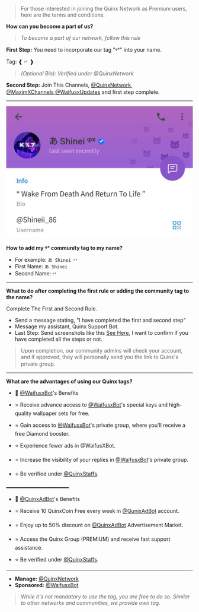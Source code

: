 > For those interested in joining the Quinx Network as Premium users, here are the terms and conditions. 

**How can you become a part of us?**
> _To become a part of our network, follow this rule_

**First Step:** You need to incorporate our tag "ᵠˣ" into your name.

Tag: ❰ `ᵠˣ` ❱
> _(Optional Bio): Verified under @QuinxNetwork_

**Second Step:** Join This Channels, [@QuinxNetwork](https://telegram.me/addlist/dHD8PJt23bg0MGVl), [@MaximXChannels](https://telegram.me/addlist/q-UsVBF3Fs5lMmVl),[@WaifusxUpdates](https://telegram.me/WaifusxUpdates) and first step complete.
ㅤ

---

[![1](https://github.com/QunixNetwork/.github/blob/main/rs/1.jpg)](https://github.com/QunixNetwork)


**How to add my ᵠˣ community tag to my name?**

- For example: `あ Shinei ᵠˣ`
- First Name: `あ Shinei`
- Second Name: `ᵠˣ`
ㅤ

---

**What to do after completing the first rule or adding the community tag to the name?**

Complete The First and Second Rule.
- Send a message stating, "I have completed the first and second step"
- Message my assistant, Quinx Support Bot.
- Last Step: Send screenshots like this [See Here](), I want to confirm if you have completed all the steps or not.

> Upon completion, our community admins will check your account, and if approved, they will personally send you the link to Quinx's private group.
ㅤ
---

**What are the advantages of using our Quinx tags?**
- 🌟 [@WaifusxBot](https://telegram.me/WaifusxBot)'s Benefits

- ⭐ Receive advance access to [@WaifusxBot](https://telegram.me/WaifusxBot)'s special keys and high-quality wallpaper sets for free.
- ⭐ Gain access to [@WaifusxBot](https://telegram.me/WaifusxBot)'s private group, where you'll receive a free Diamond booster.
- ⭐ Experience fewer ads in @WaifusXBot.
- ⭐ Increase the visibility of your replies in [@WaifusxBot](https://telegram.me/WaifusxBot)'s private group.
- ⭐ Be verified under [@QuinxStaffs](https://telegram.me/QuinxStaffs).

━━━━━━━━━━━━━━━━━━━━

- 🌟 [@QuinxAdBot](https://telegram.me/QuinxAdBot)'s Benefits

- ⭐ Receive 10 QuinxCoin Free every week in [@QunixAdBot](https://telegram.me/QuinxAdBot) account.
- ⭐ Enjoy up to 50% discount on [@QuinxAdBot](https://telegram.me/QuinxAdBot) Advertisement Market.
- ⭐ Access the Quinx Group (PREMIUM) and receive fast support assistance.
- ⭐ Be verified under [@QuinxStaffs](https://telegram.me/QuinxStaffs).


---

- **Manage:** [@QuinxNetwork](https://telegram.me/QuinxNetwork)
- **Sponsored:** [@WaifusxBot](https://telegram.me/WaifusxBot)

> _While it's not mandatory to use the tag, you are free to do so. Similar to other networks and communities, we provide own tag._
